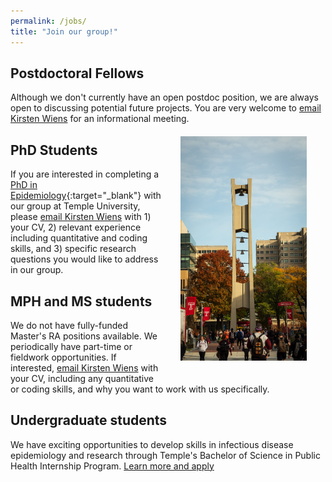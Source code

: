 ```yaml
---
permalink: /jobs/
title: "Join our group!"
---
```


## Postdoctoral Fellows 
Although we don't currently have an open postdoc position, we are always open to discussing potential future projects. You are very welcome to [email Kirsten Wiens](mailto:kirsten.wiens@temple.edu) for an informational meeting.
<img src="/assets/images/bell_tower.jpg" width="40%" align="right" hspace="30" vspace="20" alt="Photo of campus including the Bell Tower at Temple University">

## PhD Students
If you are interested in completing a [PhD in Epidemiology](https://www.temple.edu/academics/degree-programs/epidemiology-phd-hp-epid-phd){:target="_blank"} with our group at Temple University, please [email Kirsten Wiens](mailto:kirsten.wiens@temple.edu) with 1) your CV, 2) relevant experience including quantitative and coding skills, and 3) specific research questions you would like to address in our group.

## MPH and MS students
We do not have fully-funded Master's RA positions available. We periodically have part-time or fieldwork opportunities. If interested, [email Kirsten Wiens](mailto:kirsten.wiens@temple.edu) with your CV, including any quantitative or coding skills, and why you want to work with us specifically.

## Undergraduate students 
We have exciting opportunities to develop skills in infectious disease epidemiology and research through Temple's Bachelor of Science in Public Health Internship Program. [Learn more and apply](/assets/documents/Temple_BSPH_Internship_IDEpi.pdf)
